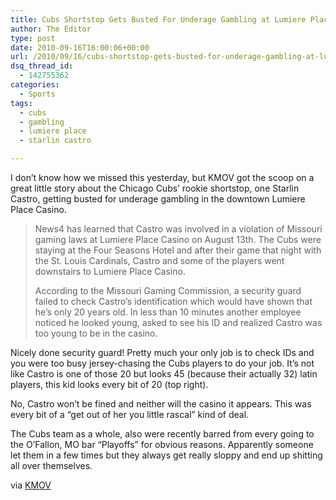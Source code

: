 ```yaml
---
title: Cubs Shortstop Gets Busted For Underage Gambling at Lumiere Place Casino
author: The Editor
type: post
date: 2010-09-16T16:00:06+00:00
url: /2010/09/16/cubs-shortstop-gets-busted-for-underage-gambling-at-lumiere-place-casino/
dsq_thread_id:
  - 142755362
categories:
  - Sports
tags:
  - cubs
  - gambling
  - lumiere place
  - starlin castro

---
```

[<img class="alignright size-full wp-image-6812" title="Starlin_castro" src="http://media.punchingkitty.com/wordpress/2010/09/Starlin_castro.jpeg?filter=polaroid&w=250" alt="" />][1]I don&#8217;t know how we missed this yesterday, but KMOV got the scoop on a great little story about the Chicago Cubs&#8217; rookie shortstop, one Starlin Castro, getting busted for underage gambling in the downtown Lumiere Place Casino.

> News4 has learned that Castro was involved in a violation of Missouri gaming laws at Lumiere Place Casino on August 13th. The Cubs were staying at the Four Seasons Hotel and after their game that night with the St. Louis Cardinals, Castro and some of the players went downstairs to Lumiere Place Casino.
> 
> According to the Missouri Gaming Commission, a security guard failed to check Castro&#8217;s identification which would have shown that he&#8217;s only 20 years old. In less than 10 minutes another employee noticed he looked young, asked to see his ID and realized Castro was too young to be in the casino.

Nicely done security guard! Pretty much your only job is to check IDs and you were too busy jersey-chasing the Cubs players to do your job. It&#8217;s not like Castro is one of those 20 but looks 45 (because their actually 32) latin players, this kid looks every bit of 20 (top right).

No, Castro won&#8217;t be fined and neither will the casino it appears. This was every bit of a &#8220;get out of her you little rascal&#8221; kind of deal.

The Cubs team as a whole, also were recently barred from every going to the O&#8217;Fallon, MO bar &#8220;Playoffs&#8221; for obvious reasons. Apparently someone let them in a few times but they always get really sloppy and end up shitting all over themselves.

via <a href="http://www.kmov.com/news/local/Cubs-player-strikes-out-at-St-Louis-casino-102912424.html" target="_blank">KMOV</a>

 [1]: http://media.punchingkitty.com/wordpress/2010/09/Starlin_castro.jpeg